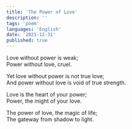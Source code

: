```yaml
---
title: 'The Power of Love'
description: ''
tags: 'poem'
languages: 'English'
date: '2021-12-31'
published: true
---
```


Love without power is weak;   
Power without love, cruel.   


Yet love without power is not true love;   
And power without love is void of true strength.   


Love is the heart of your power;   
Power, the might of your love.   


The power of love, the magic of life;   
The gateway from shadow to light.   

